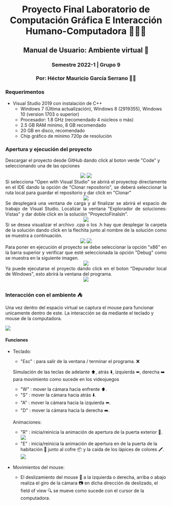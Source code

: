 <div align="center">

# Proyecto Final Laboratorio de Computación Gráfica E Interacción Humano-Computadora 👨🏽‍💻

## Manual de Usuario: Ambiente virtual 📖

### Semestre 2022-1 | Grupo 9

### Por: Héctor Mauricio García Serrano 🤵🏽

</div>

### Requerimentos

* Visual Studio 2019 con instalación de C++
    - Windows 7 (Última actualización), Windows 8 (2919355), Windows 10 (version 1703 o superior)
    - Procesador: 1.8 GHz (recomendado 4 núcleos o más)
    - 2.5 GB RAM mínimo, 8 GB recomendado
    - 20 GB en disco, recomendado
    - Chip gráfico de mínimo 720p de resolución

### Apertura y ejecución del proyecto

Descargar el proyecto desde GitHub dando click al boton verde "Code" y seleccionando una de las opciones
<div align="Center">
    <img src="img/Captura1.jpg"></img>
    <img src="img/Captura2.jpg"></img> 
<div align="justify">
    Si selecciona "Open with Visual Studio" se abrirá el proyectop directamente en el IDE dando la opción de "Clonar repositorio", se deberá seleccionar la ruta local para guardar el repositorio y dar click en "Clonar"
</div>
    <img src="img/Captura3.jpg"></img> 
<div align="justify">
    Se desplegará una ventana de carga y al finalizar se abrirá el espacio de trabajo de Visual Studio. Localizar la ventana "Explorador de soluciones: Vistas" y dar doble click en la solución "ProyectoFinalsln".
</div>
    <img src="img/Captura4.jpg"></img>
<div align="justify">
    Si se desea visualizar el archivo .cpp o los .h hay que desplegar la carpeta de la solución dando click en la flechita junto al nombre de la solución como se muestra a continuación.
</div>
    <img src="img/Captura5.jpg"></img>
    <img src="img/Captura6.jpg"></img>
<div align="justify">
    Para poner en ejecución el proyecto se debe seleccionar la opción "x86" en la barra superior y verificar que esté seleccionada la opción "Debug" como se muestra en la siguiente imagen.
</div>
    <img src="img/Captura7.jpg"></img>
<div align="justify">
    Ya puede ejecutarse el proyecto dando click en el boton "Depurador local de Windows", esto abrirá la ventana del programa.
</div>
    <img src="img/Captura8.jpg"></img>
</div>

### Interacción con el ambiente ⛺️

Una vez dentro del espacio virtual se captura el mouse para funcionar unicamente dentro de este. La interacción se da mediante el teclado y mouse de la computadora.

<img src="img/Captura9.jpg"></img>

#### Funciones
* Teclado:
    * "Esc" : para salir de la ventana / terminar el programa. ❌
    
    Simulación de las teclas de adelante ⬆️, atrás ⬇️, izquierda ⬅️, derecha ➡️ para movimiento como sucede en los videojuegos
    * "W" : mover la cámara hacia enfrente ⬆️. 
    * "S" : mover la cámara hacia atrás ⬇️. 
    * "A" : mover la cámara hacia la izquierda ⬅️.
    * "D" : mover la cámara hacia la derecha ➡️.
    
    Animaciones:
    * "R" : inicia/reinicia la animación de apertura de la puerta exterior 🚪.
<img src="img/Captura10.jpg"></img>
    * "E" : inicia/reinicia la animación de apertura en de la puerta de la     habitación 🚪 junto al cofre 📦 y la caída de los lápices de colores 🖍.
<img src="img/Captura11.jpg"></img>

* Movimientos del mouse:
    * El deslizamiento del mouse 🔁 a la izquierda o derecha, arriba o abajo realiza el giro de la cámara 📷 en dicha dirección de deslizado, el field of view 🔍 se mueve como sucede con el cursor de la computadora.



